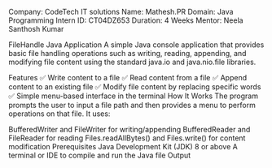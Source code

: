 Company: CodeTech IT solutions Name: Mathesh.PR Domain: Java Programming Intern ID: CT04DZ653 Duration: 4 Weeks Mentor: Neela Santhosh Kumar

FileHandle Java Application
A simple Java console application that provides basic file handling operations such as writing, reading, appending, and modifying file content using the standard java.io and java.nio.file libraries.

Features
✅ Write content to a file
✅ Read content from a file
✅ Append content to an existing file
✅ Modify file content by replacing specific words
✅ Simple menu-based interface in the terminal
How It Works
The program prompts the user to input a file path and then provides a menu to perform operations on that file. It uses:

BufferedWriter and FileWriter for writing/appending
BufferedReader and FileReader for reading
Files.readAllBytes() and Files.write() for content modification
Prerequisites
Java Development Kit (JDK) 8 or above
A terminal or IDE to compile and run the Java file
Output
